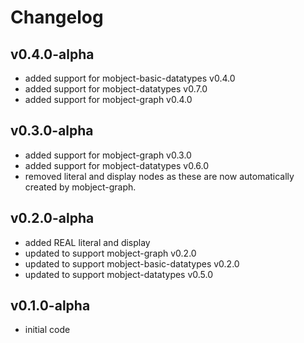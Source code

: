 # Changelog

## v0.4.0-alpha

- added support for mobject-basic-datatypes v0.4.0
- added support for mobject-datatypes v0.7.0
- added support for mobject-graph v0.4.0

## v0.3.0-alpha

- added support for mobject-graph v0.3.0
- added support for mobject-datatypes v0.6.0
- removed literal and display nodes as these are now automatically created by mobject-graph.

## v0.2.0-alpha

- added REAL literal and display
- updated to support mobject-graph v0.2.0
- updated to support mobject-basic-datatypes v0.2.0
- updated to support mobject-datatypes v0.5.0

## v0.1.0-alpha

- initial code
